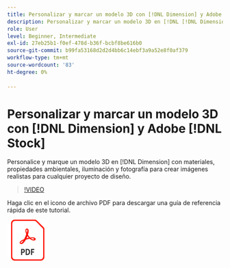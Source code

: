 ```yaml
---
title: Personalizar y marcar un modelo 3D con [!DNL Dimension] y Adobe [!DNL Stock]
description: Personalizar y marcar un modelo 3D en [!DNL [!DNL Dimension]] con materiales, propiedades ambientales, iluminación y fotografía, para crear imágenes realistas para cualquier proyecto de diseño
role: User
level: Beginner, Intermediate
exl-id: 27eb25b1-f0ef-478d-b36f-bcbf8be616b0
source-git-commit: b99fa53168d2d2d4bb6c14ebf3a9a52e8f0af379
workflow-type: tm+mt
source-wordcount: '83'
ht-degree: 0%

---
```


# Personalizar y marcar un modelo 3D con [!DNL Dimension] y Adobe [!DNL Stock]

Personalice y marque un modelo 3D en [!DNL Dimension] con materiales, propiedades ambientales, iluminación y fotografía para crear imágenes realistas para cualquier proyecto de diseño.

>[!VIDEO](https://video.tv.adobe.com/v/331005?hidetitle=true)

Haga clic en el icono de archivo PDF para descargar una guía de referencia rápida de este tutorial.

[![Icono de archivo PDF](../assets/acrobat_PDF_96.png)](../quick-reference/SkiptheShootGettheShot.pdf)
